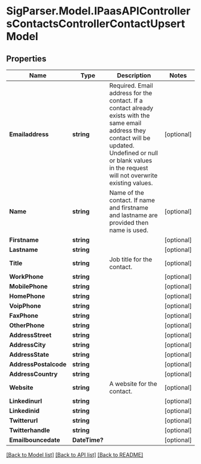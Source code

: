 # SigParser.Model.IPaasAPIControllersContactsControllerContactUpsertModel
## Properties

Name | Type | Description | Notes
------------ | ------------- | ------------- | -------------
**Emailaddress** | **string** | Required. Email address for the contact. If a contact already exists with the same email address they contact will be updated.   Undefined or null or blank values in the request will not overwrite existing values. | [optional] 
**Name** | **string** | Name of the contact. If name and firstname and lastname are provided then name is used. | [optional] 
**Firstname** | **string** |  | [optional] 
**Lastname** | **string** |  | [optional] 
**Title** | **string** | Job title for the contact. | [optional] 
**WorkPhone** | **string** |  | [optional] 
**MobilePhone** | **string** |  | [optional] 
**HomePhone** | **string** |  | [optional] 
**VoipPhone** | **string** |  | [optional] 
**FaxPhone** | **string** |  | [optional] 
**OtherPhone** | **string** |  | [optional] 
**AddressStreet** | **string** |  | [optional] 
**AddressCity** | **string** |  | [optional] 
**AddressState** | **string** |  | [optional] 
**AddressPostalcode** | **string** |  | [optional] 
**AddressCountry** | **string** |  | [optional] 
**Website** | **string** | A website for the contact. | [optional] 
**Linkedinurl** | **string** |  | [optional] 
**Linkedinid** | **string** |  | [optional] 
**Twitterurl** | **string** |  | [optional] 
**Twitterhandle** | **string** |  | [optional] 
**Emailbouncedate** | **DateTime?** |  | [optional] 

[[Back to Model list]](../README.md#documentation-for-models) [[Back to API list]](../README.md#documentation-for-api-endpoints) [[Back to README]](../README.md)

